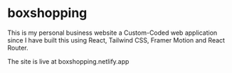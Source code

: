 # boxshopping
This is my personal business website a Custom-Coded web application since I have built this using React, Tailwind CSS, Framer Motion and React Router.

The site is live at boxshopping.netlify.app
